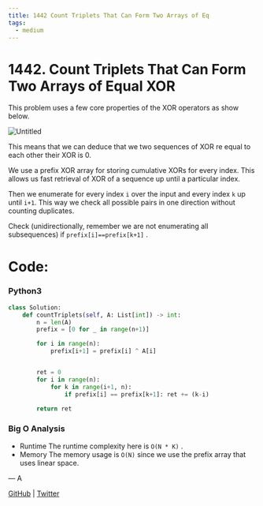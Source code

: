 ```yaml
---
title: 1442 Count Triplets That Can Form Two Arrays of Eq
tags:
  - medium
---
```


# 1442. Count Triplets That Can Form Two Arrays of Equal XOR

This problem uses a few core properties of the XOR operators as show below.

![Untitled](1442%20Count%20Triplets%20That%20Can%20Form%20Two%20Arrays%20of%20Eq%20e2d09a9dbb8d46169b5617dec1d8a70a/Untitled.png)

This means that we can deduce that we two sequences of XOR re equal to each other their XOR is 0.

We use a prefix XOR array for storing cumulative XORs for every index. This allows us fast retrieval of XOR of a sequence up until a particular index.

Then we enumerate for every index `i` over the input and every index `k` up until `i+1`. This way we check all possible pairs in one direction without counting duplicates.

Check (unidirectionally, remember we are not enumerating all subsequences) if `prefix[i]==prefix[k+1]` .

# Code:

### Python3

```python
class Solution:
    def countTriplets(self, A: List[int]) -> int:
        n = len(A)
        prefix = [0 for _ in range(n+1)]

        for i in range(n):
            prefix[i+1] = prefix[i] ^ A[i]


        ret = 0
        for i in range(n):
            for k in range(i+1, n):
                if prefix[i] == prefix[k+1]: ret += (k-i)

        return ret
```

### Big O Analysis

- Runtime
  The runtime complexity here is `O(N * K)` .
- Memory
  The memory usage is `O(N)` since we use the prefix array that uses linear space.

— A

[GitHub](https://github.com/athkdev) | [Twitter](https://twitter.com/athkdev)
